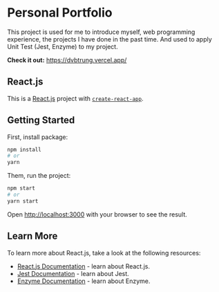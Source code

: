 # Personal Portfolio

This project is used for me to introduce myself, web programming experience, the projects I have done in the past time. And used to apply Unit Test (Jest, Enzyme) to my project.

**Check it out:** https://dvbtrung.vercel.app/

## React.js

This is a [React.js](https://reactjs.org/) project with [`create-react-app`](https://create-react-app.dev/).

## Getting Started

First, install package:

```bash
npm install
# or
yarn
```

Them, run the project:

```bash
npm start
# or
yarn start
```

Open [http://localhost:3000](http://localhost:3000) with your browser to see the result.

## Learn More

To learn more about React.js, take a look at the following resources:

- [React.js Documentation](https://reactjs.org/docs/getting-started.html) - learn about React.js.
- [Jest Documentation](https://jestjs.io/docs/getting-started) - learn about Jest.
- [Enzyme Documentation](https://enzymejs.github.io/enzyme/) - learn about Enzyme.